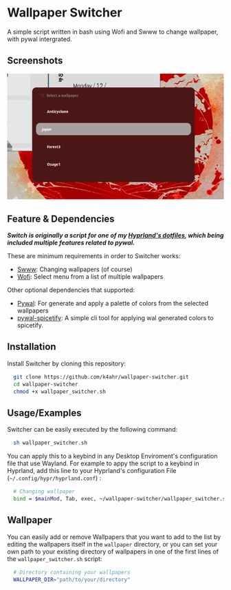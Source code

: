 
# Wallpaper Switcher

A simple script written in bash using Wofi and Swww to change wallpaper, with pywal intergrated.


## Screenshots

![App Screenshot](https://raw.githubusercontent.com/k4ahr/wallpaper-switcher/main/screenshot.png)



## Feature & Dependencies

***Switch is originally a script for one of my [Hyprland's dotfiles](https://github.com/k4ahr/dotfiles), which being included multiple features related to pywal.***

These are minimum requirements in order to Switcher works:
* [Swww](https://github.com/dylanaraps/pywal): Changing wallpapers (of course)
* [Wofi](https://archlinux.org/packages/extra/x86_64/wofi/): Select menu from a list of multiple wallpapers

Other optional dependencies that supported:
* [Pywal](https://github.com/dylanaraps/pywal): For generate and apply a palette of colors from the selected wallpapers
* [pywal-spicetify](https://github.com/jhideki/pywal-spicetify): A simple cli tool for applying wal generated colors to spicetify.

## Installation

Install Switcher by cloning this repository:

```bash
  git clone https://github.com/k4ahr/wallpaper-switcher.git
  cd wallpaper-switcher
  chmod +x wallpaper_switcher.sh
```
    
## Usage/Examples

Switcher can be easily executed by the following command:
```bash
  sh wallpaper_switcher.sh
```

You can apply this to a keybind in any Desktop Enviroment's configuration file that use Wayland. For example to appy the script to a keybind in Hyprland, add this line to your Hyprland's configuration File (`~/.config/hypr/hyprland.conf`) : 
```bash
  # Changing wallpaper
  bind = $mainMod, Tab, exec, ~/wallpaper-switcher/wallpaper_switcher.sh
```



## Wallpaper

You can easily add or remove Wallpapers that you want to add to the list by editing the wallpapers itself in the `wallpaper` directory, or you can set your own path to your existing directory of wallpapers in one of the first lines of the `wallpaper_switcher.sh` script:

```bash
  # Directory containing your wallpapers
  WALLPAPER_DIR="path/to/your/directory"
```